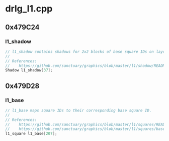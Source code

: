 # drlg_l1.cpp

## 0x479C24

### l1_shadow

```c
// l1_shadow contains shadows for 2x2 blocks of base square IDs on layout 1.
//
// References:
//    https://github.com/sanctuary/graphics/blob/master/l1/shadow/README.md
Shadow l1_shadow[37];
```

## 0x479D28

### l1_base

```c
// l1_base maps square IDs to their corresponding base square ID.
//
// References:
//    https://github.com/sanctuary/graphics/blob/master/l1/squares/README.md
//    https://github.com/sanctuary/graphics/blob/master/l1/squares/base.md
l1_square l1_base[207];
```
